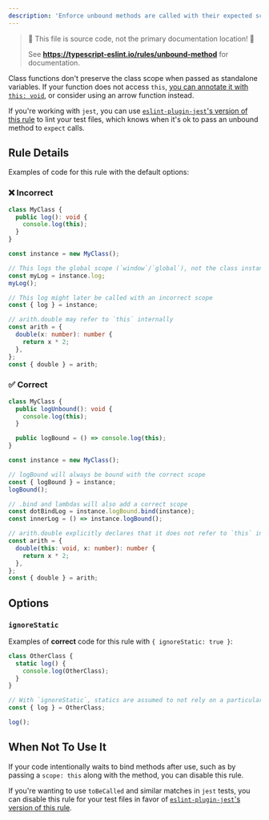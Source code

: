 ```yaml
---
description: 'Enforce unbound methods are called with their expected scope.'
---
```


> 🛑 This file is source code, not the primary documentation location! 🛑
>
> See **https://typescript-eslint.io/rules/unbound-method** for documentation.

Class functions don't preserve the class scope when passed as standalone variables.
If your function does not access `this`, [you can annotate it with `this: void`](https://www.typescriptlang.org/docs/handbook/2/functions.html#declaring-this-in-a-function), or consider using an arrow function instead.

If you're working with `jest`, you can use [`eslint-plugin-jest`'s version of this rule](https://github.com/jest-community/eslint-plugin-jest/blob/main/docs/rules/unbound-method.md) to lint your test files, which knows when it's ok to pass an unbound method to `expect` calls.

## Rule Details

Examples of code for this rule with the default options:

<!--tabs-->

### ❌ Incorrect

```ts
class MyClass {
  public log(): void {
    console.log(this);
  }
}

const instance = new MyClass();

// This logs the global scope (`window`/`global`), not the class instance
const myLog = instance.log;
myLog();

// This log might later be called with an incorrect scope
const { log } = instance;

// arith.double may refer to `this` internally
const arith = {
  double(x: number): number {
    return x * 2;
  },
};
const { double } = arith;
```

### ✅ Correct

```ts
class MyClass {
  public logUnbound(): void {
    console.log(this);
  }

  public logBound = () => console.log(this);
}

const instance = new MyClass();

// logBound will always be bound with the correct scope
const { logBound } = instance;
logBound();

// .bind and lambdas will also add a correct scope
const dotBindLog = instance.logBound.bind(instance);
const innerLog = () => instance.logBound();

// arith.double explicitly declares that it does not refer to `this` internally
const arith = {
  double(this: void, x: number): number {
    return x * 2;
  },
};
const { double } = arith;
```

## Options

### `ignoreStatic`

Examples of **correct** code for this rule with `{ ignoreStatic: true }`:

```ts
class OtherClass {
  static log() {
    console.log(OtherClass);
  }
}

// With `ignoreStatic`, statics are assumed to not rely on a particular scope
const { log } = OtherClass;

log();
```

## When Not To Use It

If your code intentionally waits to bind methods after use, such as by passing a `scope: this` along with the method, you can disable this rule.

If you're wanting to use `toBeCalled` and similar matches in `jest` tests, you can disable this rule for your test files in favor of [`eslint-plugin-jest`'s version of this rule](https://github.com/jest-community/eslint-plugin-jest/blob/main/docs/rules/unbound-method.md).
